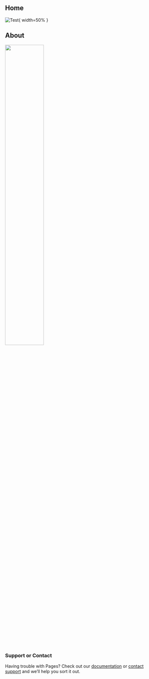 ## Home

![Test](https://raw.githubusercontent.com/MatthewCalligaro/RacecarWebsite/master/assets/img/parts/camera.jpg){ width=50% }
## About

<img src="https://raw.githubusercontent.com/MatthewCalligaro/RacecarWebsite/master/assets/img/parts/camera.jpg" width="50%" height="50%">

### Support or Contact

Having trouble with Pages? Check out our [documentation](https://help.github.com/categories/github-pages-basics/) or [contact support](https://github.com/contact) and we’ll help you sort it out.
